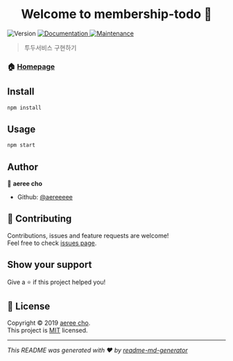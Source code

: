 <h1 align="center">Welcome to membership-todo 👋</h1>
<p>
  <img alt="Version" src="https://img.shields.io/badge/version-0.0.1-blue.svg?cacheSeconds=2592000" />
  <a href="https://github.com/aereeeee/membership-todo#readme" target="_blank">
    <img alt="Documentation" src="https://img.shields.io/badge/documentation-yes-brightgreen.svg" />
  </a>
  <a href="https://github.com/aereeeee/membership-todo/graphs/commit-activity" target="_blank">
    <img alt="Maintenance" src="https://img.shields.io/badge/Maintained%3F-yes-green.svg" />
  </a>
</p>

> 투두서비스 구현하기 

### 🏠 [Homepage](http://ec2-13-209-190-114.ap-northeast-2.compute.amazonaws.com/)

## Install

```sh
npm install
```

## Usage

```sh
npm start
```

## Author

👤 **aeree cho**

* Github: [@aereeeee](https://github.com/aereeeee)

## 🤝 Contributing

Contributions, issues and feature requests are welcome!<br />Feel free to check [issues page](https://github.com/aereeeee/membership-todo/issues).

## Show your support

Give a ⭐️ if this project helped you!

## 📝 License

Copyright © 2019 [aeree cho](https://github.com/aereeeee).<br />
This project is [MIT](https://github.com/aereeeee/membership-todo/blob/master/LICENSE) licensed.

***
_This README was generated with ❤️ by [readme-md-generator](https://github.com/kefranabg/readme-md-generator)_
